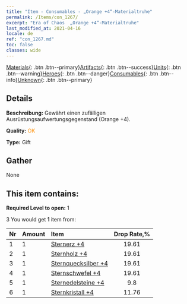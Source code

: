 ```yaml
---
title: "Item - Consumables - „Orange +4“-Materialtruhe"
permalink: /Items/con_1267/
excerpt: "Era of Chaos  „Orange +4“-Materialtruhe"
last_modified_at: 2021-04-16
locale: de
ref: "con_1267.md"
toc: false
classes: wide
---
```

 [Materials](/de/Items/){: .btn .btn--primary}[Artifacts](/de/Items/Artifacts/){: .btn .btn--success}[Units](/de/Items/Units/){: .btn .btn--warning}[Heroes](/de/Items/Heroes/){: .btn .btn--danger}[Consumables](/de/Items/Consumables/){: .btn .btn--info}[Unknown](/de/Items/Unknown/){: .btn .btn--primary}

## Details
 **Beschreibung:** Gewährt einen zufälligen Ausrüstungsaufwertungsgegenstand (Orange +4).

 **Quality:** <span style="color: #FF8C00">OK</span>

 **Type:** Gift

## Gather

  None

## This item contains:

 **Required Level to open:** 1

 3 You would get **1** item  from:

  | Nr | Amount |     Item    | Drop Rate,% |
  |:---|:-------|:------------|:---------:|
  | 1 | 1 | [Sternerz +4](/de/Items/mat_89/) | 19.61 | 
  | 2 | 1 | [Sternholz +4](/de/Items/mat_90/) | 19.61 | 
  | 3 | 1 | [Sternquecksilber +4](/de/Items/mat_91/) | 19.61 | 
  | 4 | 1 | [Sternschwefel +4](/de/Items/mat_92/) | 19.61 | 
  | 5 | 1 | [Sternedelsteine +4](/de/Items/mat_93/) | 9.8 | 
  | 6 | 1 | [Sternkristall +4](/de/Items/mat_94/) | 11.76 | 
